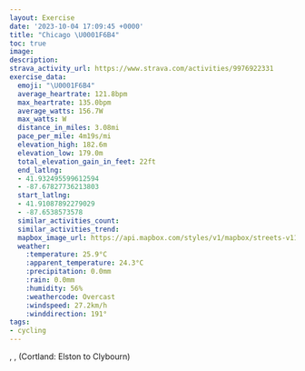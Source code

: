 ```yaml
---
layout: Exercise
date: '2023-10-04 17:09:45 +0000'
title: "Chicago \U0001F6B4"
toc: true
image:
description:
strava_activity_url: https://www.strava.com/activities/9976922331
exercise_data:
  emoji: "\U0001F6B4"
  average_heartrate: 121.8bpm
  max_heartrate: 135.0bpm
  average_watts: 156.7W
  max_watts: W
  distance_in_miles: 3.08mi
  pace_per_mile: 4m19s/mi
  elevation_high: 182.6m
  elevation_low: 179.0m
  total_elevation_gain_in_feet: 22ft
  end_latlng:
  - 41.932495599612594
  - -87.67827736213803
  start_latlng:
  - 41.91087892279029
  - -87.6538573578
  similar_activities_count:
  similar_activities_trend:
  mapbox_image_url: https://api.mapbox.com/styles/v1/mapbox/streets-v11/static/path-5+787af2-1.0(uux~Fvm_vODtTFfBFnP%40pABZKdBAt%40%40tBF~C%40rCArAGXEDMBy%40GoBB%5DBsBAu%40BMACAX%3FWADPRIUEeAD_AJ%7DEHiC%40gAFs%40Ci%40GGCYg%40Q%5DMcAq%40uH%7D%40qGIaAEgPC_CGmB%40%7DGCUCSGIE%3FcBzCwB~CmFnIwFjIsBfD_KvOgErGmB~CqAlBwEpHeA%7CAsDzFi%40r%40mAtAgD%60EuBjC%7DKvM),pin-s-s+e5b22e(-87.65676,41.91083),pin-s-f+89ae00(-87.67727999999997,41.93160999999999)/auto/800x800?access_token=pk.eyJ1Ijoiam9zaGJlY2ttYW4iLCJhIjoiY205eWR2aDd1MWZ6djJrbXc4a3M0bWZleiJ9.XiG9OWkNcZk2QzjJbxLB4A
  weather:
    :temperature: 25.9°C
    :apparent_temperature: 24.3°C
    :precipitation: 0.0mm
    :rain: 0.0mm
    :humidity: 56%
    :weathercode: Overcast
    :windspeed: 27.2km/h
    :winddirection: 191°
tags:
- cycling
---
```

, ,  (Cortland: Elston to Clybourn)
